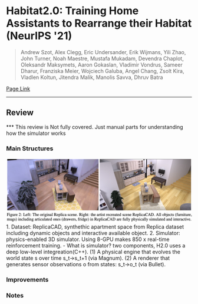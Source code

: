 # Habitat2.0: Training Home Assistants to Rearrange their Habitat (NeurIPS '21)

> Andrew Szot, Alex Clegg, Eric Undersander, Erik Wijmans, Yili Zhao, John Turner, Noah Maestre, Mustafa Mukadam, Devendra Chaplot, 
Oleksandr Maksymets, Aaron Gokaslan, Vladimir Vondrus, Sameer Dharur, Franziska Meier, Wojciech Galuba, Angel Chang, Zsolt Kira,
Vladlen Koltun, Jitendra Malik, Manolis Savva, Dhruv Batra

[Page Link](https://github.com/facebookresearch/habitat-sim)  

---
## Review
*** This review is Not fully covered. Just manual parts for understanding how the simulator works

### Main Structures
<img src="./assets/Habitat2.0 ReplicaCAD.png">
1. Dataset: ReplicaCAD, synthethic apartment space from Replica dataset including dynamic objects and interactive available object.   
2. Simulator: physics-enabled 3D simulator. Using 8-GPU makes 850 x real-time reinforcement training.   
- What is simulator? two components, H2.0 uses a deep low-level integreation(C++).   
  (1) A physical engine that evolves the world state s over time s_t->s_t+1 (via Magnum).  
  (2) A renderer that generates sensor observations o from states: s_t->o_t (via Bullet).   

### Improvements



### Notes


